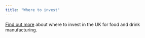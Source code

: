```yaml
---
title: "Where to invest"
---
```

[Find out more](/int/industries/food-and-drink-manufacturing/food-and-drink-manufacturing-in-the-uk/) about where to invest in the UK for food and drink manufacturing.